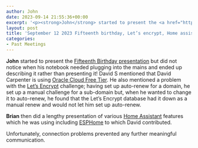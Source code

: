 ```yaml
---
author: John
date: 2023-09-14 21:55:36+00:00
excerpt: '<p><strong>John</strong> started to present the <a href="http://www.bradlug.co.uk/blog/2023/09/12/files/Fifteenth_birthday.pdf" type="application/pdf" role="link">Fifteenth Birthday presentation</a> but did not notice when his notebook needed plugging into the mains and ended up describing it rather than presenting it! David S mentioned that David Carpenter is using <a href="https://www.oracle.com/uk/cloud/free/" type="text/html" role="link">Oracle Cloud Free Tier</a>. He also mentioned a problem with the <a href="https://letsencrypt.org/" type="text/html" role="link">Let’s Encrypt</a> challenge; having set up auto-renew for a domain, he set up a manual challenge for a sub-domain but, when he wanted to change it to auto-renew, he found that the Let’s Encrypt database had it down as a manual renew and would not let him set up auto-renew.</p>'
layout: post
title: 'September 12 2023 Fifteenth birthday, Let’s encrypt, Home assistant, ESPHome'
categories:
- Past Meetings
---
```


<p><strong>John</strong> started to present the <a href="http://www.bradlug.co.uk/blog/2023/09/12/files/Fifteenth_birthday.pdf" type="application/pdf" role="link">Fifteenth Birthday presentation</a> but did not notice when his notebook needed plugging into the mains and ended up describing it rather than presenting it! David S mentioned that David Carpenter is using <a href="https://www.oracle.com/uk/cloud/free/" type="text/html" role="link">Oracle Cloud Free Tier</a>. He also mentioned a problem with the <a href="https://letsencrypt.org/" type="text/html" role="link">Let’s Encrypt</a> challenge; having set up auto-renew for a domain, he set up a manual challenge for a sub-domain but, when he wanted to change it to auto-renew, he found that the Let’s Encrypt database had it down as a manual renew and would not let him set up auto-renew.</p><p><strong>Brian</strong> then did a lengthy presentation of various <a href="https://www.home-assistant.io/" type="text/html" role="link">Home Assistant</a> features which he was using including <a href="https://esphome.io/" type="text/html" role="link">ESPHome</a> to which David contributed.</p><p>Unfortunately, connection problems prevented any further meaningful communication.</p>
